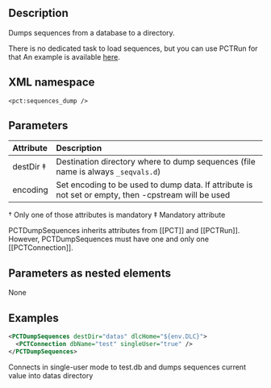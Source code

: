 ## Description

Dumps sequences from a database to a directory.

There is no dedicated task to load sequences, but you can use PCTRun for that An example is available [here](https://github.com/Riverside-Software/pct/issues/402).

## XML namespace

`<pct:sequences_dump />`

## Parameters

| **Attribute**| **Description**|
|:-------------|:---------------|
|destDir ‡       |Destination directory where to dump sequences (file name is always `_seqvals.d`)|
|encoding      |Set encoding to be used to dump data. If attribute is not set or empty, then -cpstream will be used|

† Only one of those attributes is mandatory ‡ Mandatory attribute

PCTDumpSequences inherits attributes from [[PCT]] and [[PCTRun]]. However, PCTDumpSequences must have one and only one [[PCTConnection]].

## Parameters as nested elements

None

## Examples

```xml
<PCTDumpSequences destDir="datas" dlcHome="${env.DLC}">
  <PCTConnection dbName="test" singleUser="true" />
</PCTDumpSequences>
```
Connects in single-user mode to test.db and dumps sequences current value into datas directory
